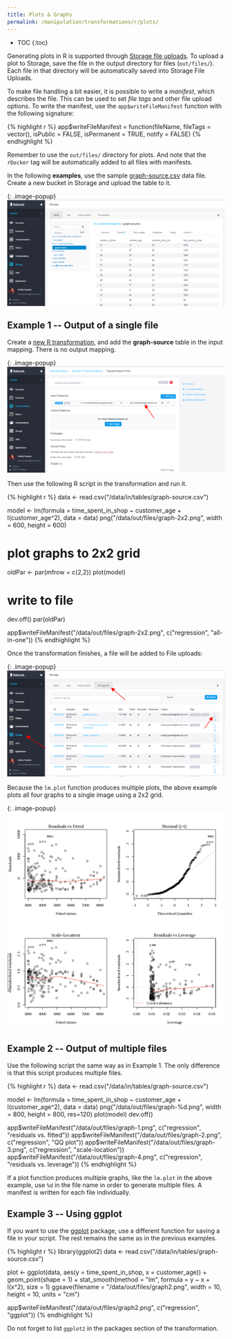 ```yaml
---
title: Plots & Graphs
permalink: /manipulation/transformations/r/plots/
---
```


* TOC
{:toc}

Generating plots in R is supported through [Storage file uploads](/storage/file-uploads/). To upload a plot to Storage, 
save the file in the output directory for files (`out/files/`). Each file in that directory will be automatically saved into Storage File Uploads. 

To make file handling a bit easier, it is possible to write a *manifest*, which describes the file. This can be used to set *file tags* 
and other file upload options. To write the manifest, use the `app$writeFileManifest` function with the following signature:

{% highlight r %}
app$writeFileManifest = function(fileName, fileTags = vector(), isPublic = FALSE, isPermanent = TRUE, notify = FALSE)
{% endhighlight %}

Remember to use the `out/files/` directory for plots. And note that the `rDocker` tag will be automatically added to all files with manifests.

In the following **examples**, use the sample [graph-source.csv](/manipulation/transformations/r/graph-source.csv) data file. Create a new bucket in Storage and upload the table to it.

{: .image-popup}
![Screenshot - Upload table](/manipulation/transformations/r/graph-source.png)

## Example 1 -- Output of a single file

Create a [new R transformation](/overview/tutorial/manipulate/), and add the **graph-source** table 
in the input mapping. There is no output mapping.

{: .image-popup}
![Screenshot - Configure transformations](/manipulation/transformations/r/graph-source-2.png)

Then use the following R script in the transformation and run it.

{% highlight r %}
data <- read.csv("/data/in/tables/graph-source.csv")

model <- lm(formula = time_spent_in_shop ~ customer_age + I(customer_age^2), data = data)
png("/data/out/files/graph-2x2.png", width = 600, height = 600)
# plot graphs to 2x2 grid
oldPar <- par(mfrow = c(2,2))
plot(model)
# write to file
dev.off()
par(oldPar)

app$writeFileManifest("/data/out/files/graph-2x2.png", c("regression", "all-in-one"))
{% endhighlight %}

Once the transformation finishes, a file will be added to File uploads:

{: .image-popup}
![Screenshot - File Uploads](/manipulation/transformations/r/plot-file-uploads.png)

Because the `lm.plot` function produces multiple plots, the above example plots all four graphs to a
single image using a 2x2 grid.

{: .image-popup}
![Result linear model plots](/manipulation/transformations/r/graph_2x2.png) 

## Example 2 -- Output of multiple files
Use the following script the same way as in Example 1. The only difference is that this script
produces multiple files. 

{% highlight r %}
data <- read.csv("/data/in/tables/graph-source.csv")

model <- lm(formula = time_spent_in_shop ~ customer_age + I(customer_age^2), data = data)
png("/data/out/files/graph-%d.png", width = 800, height = 800, res=120)
plot(model)
dev.off()

app$writeFileManifest("/data/out/files/graph-1.png", c("regression", "residuals vs. fitted"))
app$writeFileManifest("/data/out/files/graph-2.png", c("regression", "QQ plot"))
app$writeFileManifest("/data/out/files/graph-3.png", c("regression", "scale-location"))
app$writeFileManifest("/data/out/files/graph-4.png", c("regression", "residuals vs. leverage"))
{% endhighlight %}

If a plot function produces multiple graphs, like the `lm.plot` in the above example, use `%d` in the file name in order to generate multiple files. 
A manifest is written for each file individually.

## Example 3 -- Using ggplot

If you want to use the [ggplot](http://docs.ggplot2.org/current/) package, use a different function for saving a file in your script. 
The rest remains the same as in the previous examples.

{% highlight r %}
library(ggplot2)
data <- read.csv("/data/in/tables/graph-source.csv")

plot <- ggplot(data, aes(y = time_spent_in_shop, x = customer_age)) + 
    geom_point(shape = 1) + 
    stat_smooth(method = "lm", formula = y ~ x + I(x^2), size = 1)
ggsave(filename = "/data/out/files/graph2.png", width = 10, height = 10, units = "cm")

app$writeFileManifest("/data/out/files/graph2.png", c("regression", "ggplot"))
{% endhighlight %}

Do not forget to list `ggplot2` in the packages section of the transformation.